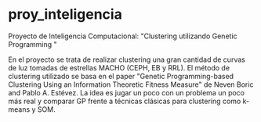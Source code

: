 proy_inteligencia
=================

Proyecto de Inteligencia Computacional: "Clustering utilizando Genetic Programming "

En el proyecto se trata de realizar clustering una gran cantidad de curvas de luz tomadas 
de estrellas MACHO (CEPH, EB y RRL).
El método de clustering utilizado se basa en el paper "Genetic Programming-based Clustering 
Using an Information Theoretic Fitness Measure" de Neven Boric and Pablo A. Estévez.
La idea es jugar un poco con un problema un poco más real y comparar GP frente a técnicas clásicas
para clustering como k-means y SOM.
